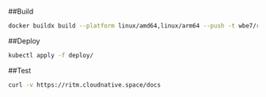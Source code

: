 ##Build

```bash
docker buildx build --platform linux/amd64,linux/arm64 --push -t wbe7/ritm:v1.0 .
```

##Deploy

```bash
kubectl apply -f deploy/
```

##Test

```bash
curl -v https://ritm.cloudnative.space/docs
```